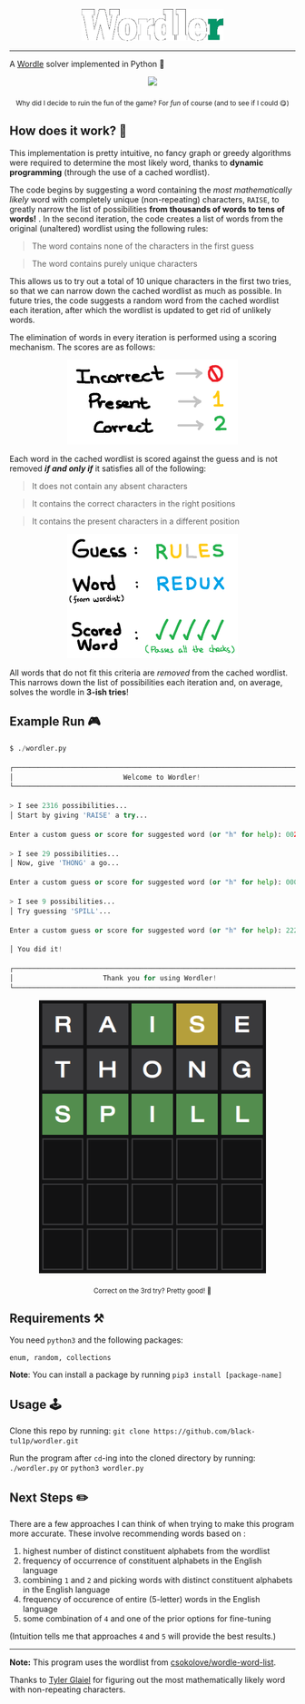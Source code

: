 <p align="center"> <img src="https://github.com/black-tul1p/wordler/blob/main/Images/logo.png" width="250" /> </p> <hr>

A [Wordle](https://www.nytimes.com/games/wordle/index.html) solver implemented in Python 🐍

<div align="center">
	<img src="https://upload.wikimedia.org/wikipedia/commons/thumb/e/ec/Wordle_196_example.svg/1200px-Wordle_196_example.svg.png" width="500" />
	<p align="center">
		<sub>
			Why did I decide to ruin the fun of the game? For <i>fun</i> of course (and to see if I could 😋)
		</sub>
	</p>
</div>

## How does it work? 🤔

This implementation is pretty intuitive, no fancy graph or greedy algorithms were required to determine the most likely word, thanks to **dynamic programming** (through the use of a cached wordlist). 

The code begins by suggesting a word containing the _most mathematically likely_ word with completely unique (non-repeating) characters, `RAISE`, to greatly narrow the list of possibilities **from thousands of words to tens of words!** . In the second iteration, the code creates a list of words from the original (unaltered) wordlist using the following rules:
> The word contains none of the characters in the first guess

> The word contains purely unique characters

This allows us to try out a total of 10 unique characters in the first two tries, so that we can narrow down the cached wordlist as much as possible. In future tries, the code suggests a random word from the cached wordlist each iteration, after which the wordlist is updated to get rid of unlikely words. 

The elimination of words in every iteration is performed using a scoring mechanism. The scores are as follows:
<p align="center"> <img src="https://github.com/black-tul1p/wordler/blob/main/Images/Explanation_1.png" width="300" /> </p>

Each word in the cached wordlist is scored against the guess and is not removed ***if and only if*** it satisfies all of the following:
> It does not contain any absent characters

> It contains the correct characters in the right positions 

> It contains the present characters in a different position

<p align="center"> <img src="https://github.com/black-tul1p/wordler/blob/main/Images/Explanation_2.png" width="300" /> </p>

All words that do not fit this criteria are *removed* from the cached wordlist. This narrows down the list of possibilities each iteration and, on average, solves the wordle in **3-ish tries**! 

## Example Run 🎮
```python
$ ./wordler.py

┌───────────────────────────────────────────────────────────────────────┐
│                           Welcome to Wordler!                         │
└───────────────────────────────────────────────────────────────────────┘

> I see 2316 possibilities...
│ Start by giving 'RAISE' a try...

Enter a custom guess or score for suggested word (or "h" for help): 00210

> I see 29 possibilities...
│ Now, give 'THONG' a go...

Enter a custom guess or score for suggested word (or "h" for help): 00000

> I see 9 possibilities...
│ Try guessing 'SPILL'...

Enter a custom guess or score for suggested word (or "h" for help): 22222

│ You did it!

┌───────────────────────────────────────────────────────────────────────┐
│                      Thank you for using Wordler!                     │
└───────────────────────────────────────────────────────────────────────┘

```
<div align="center">
	<img src="https://github.com/black-tul1p/wordler/blob/main/Images/solve.png" width="400" />
	<p align="center">
		<sub>
			Correct on the 3rd try? Pretty good! 🤑
		</sub>
	</p>
</div>

## Requirements ⚒️
You need `python3` and the following packages:
```
enum, random, collections
```

**Note**: You can install a package by running `pip3 install [package-name]`

## Usage 🕹️
Clone this repo by running: `git clone https://github.com/black-tul1p/wordler.git`

Run the program after `cd`-ing into the cloned directory by running: `./wordler.py` or `python3 wordler.py`

## Next Steps ✏️
There are a few approaches I can think of when trying to make this program more accurate. These involve recommending words based on :
1. highest number of distinct constituent alphabets from the wordlist
2. frequency of occurrence of constituent alphabets in the English language
3. combining `1` and `2` and picking words with distinct constituent alphabets in the English language
4. frequency of occurence of entire (5-letter) words in the English language
5. some combination of `4` and one of the prior options for fine-tuning

(Intuition tells me that approaches `4` and `5` will provide the best results.)

<hr>
<p> <b>Note:</b> This program uses the wordlist from <a href="https://github.com/csokolove/wordle-word-list/blob/main/wordlist.csv">csokolove/wordle-word-list</a>. </p>
<p> Thanks to <a href = "https://medium.com/@tglaiel/the-mathematically-optimal-first-guess-in-wordle-cbcb03c19b0a">Tyler Glaiel</a> for figuring out the most mathematically likely word with non-repeating characters.</p> 
